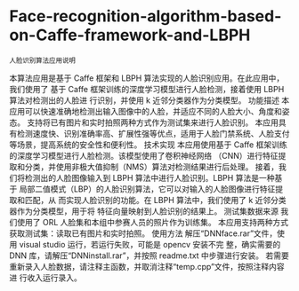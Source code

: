 # Face-recognition-algorithm-based-on-Caffe-framework-and-LBPH
	人脸识别算法应用说明
本算法应用是基于 Caffe 框架和 LBPH 算法实现的人脸识别应用。在此应用中，我们使用了
基于 Caffe 框架训练的深度学习模型进行人脸检测，接着使用 LBPH 算法对检测出的人脸进
行识别，并使用 k 近邻分类器作为分类模型。 功能描述
本应用可以快速准确地检测出输入图像中的人脸，并适应不同的人脸大小、角度和姿态。
支持将已有图片和实时拍照两种方式作为测试集来进行人脸识别。
本应用具有检测速度快、识别准确率高、扩展性强等优点，适用于人脸门禁系统、人脸支付
等场景，提高系统的安全性和便利性。 技术实现
本应用使用基于 Caffe 框架训练的深度学习模型进行人脸检测。该模型使用了卷积神经网络
（CNN）进行特征提取和分类，并使用非极大值抑制（NMS）算法对检测结果进行后处理。
接着，我们将检测出的人脸图像输入到 LBPH 算法中进行人脸识别。LBPH 算法是一种基于
局部二值模式（LBP）的人脸识别算法，它可以对输入的人脸图像进行特征提取和匹配，从
而实现人脸识别的功能。在 LBPH 算法中，我们使用了 k 近邻分类器作为分类模型，用于将
特征向量映射到人脸识别的结果上。 测试集数据来源
我们使用了 ORL 人脸集和本组中参赛人员的照片作为训练集。
本应用支持两种方式获取测试集：读取已有图片和实时拍照。 使用方法
解压“DNNface.rar”文件，使用 visual studio 运行，若运行失败，可能是 opencv 安装不完
整，确实需要的 DNN 库，请解压“DNNinstall.rar”，并按照 readme.txt 中步骤进行安装。
若需要重新录入人脸数据，请注释主函数，并取消注释“temp.cpp”文件，按照注释内容进
行收入运行录入。
